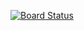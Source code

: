 [![Board Status](https://dev.azure.com/jeudo/03d41be3-7bd8-45ea-a546-cd5535470c85/4a93b5dc-9546-421c-a796-81cd3b8eb0aa/_apis/work/boardbadge/75bbac5f-00df-45ef-b401-9d910be49baa)](https://dev.azure.com/jeudo/03d41be3-7bd8-45ea-a546-cd5535470c85/_boards/board/t/4a93b5dc-9546-421c-a796-81cd3b8eb0aa/Microsoft.FeatureCategory)